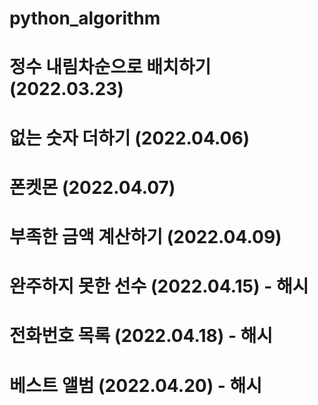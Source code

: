 # python_algorithm
# 정수 내림차순으로 배치하기 (2022.03.23)
# 없는 숫자 더하기 (2022.04.06)
# 폰켓몬 (2022.04.07)
# 부족한 금액 계산하기 (2022.04.09)
# 완주하지 못한 선수 (2022.04.15) - 해시
# 전화번호 목록 (2022.04.18) - 해시
# 베스트 앨범 (2022.04.20) - 해시
